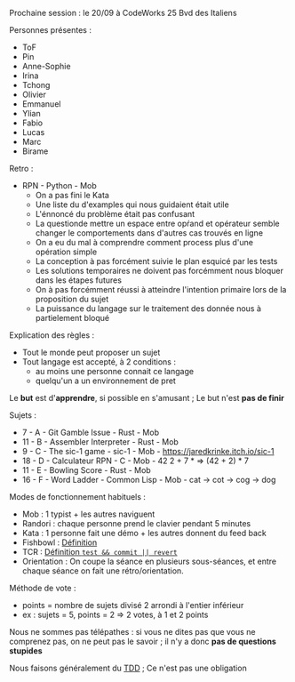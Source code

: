 Prochaine session : le 20/09 à CodeWorks 25 Bvd des Italiens

Personnes présentes :
- ToF
- Pin
- Anne-Sophie
- Irina
- Tchong
- Olivier
- Emmanuel
- Ylian
- Fabio
- Lucas
- Marc
- Birame

Retro :
- RPN - Python - Mob
  - On a pas fini le Kata
  - Une liste du d'examples qui nous guidaient était utile
  - L'énnoncé du problème était pas confusant
  - La questionde mettre un espace entre opŕand et opérateur semble changer le comportements dans d'autres cas trouvés en ligne
  - On a eu du mal à comprendre comment process plus d'une opération simple
  - La conception à pas forcément suivie le plan esquicé par les tests
  - Les solutions temporaires ne doivent pas forcémment nous bloquer dans les étapes futures
  - On à pas forcémment réussi à atteindre l'intention primaire lors de la proposition du sujet
  - La puissance du langage sur le traitement des donnée nous à partielement bloqué

Explication des règles :
- Tout le monde peut proposer un sujet
- Tout langage est accepté, à 2 conditions :
  - au moins une personne connait ce langage
  - quelqu'un a un environnement de pret

Le **but** est d'**apprendre**, si possible en s'amusant ;
Le but n'est **pas de finir**

Sujets :
- 7 - A - Git Gamble Issue - Rust - Mob
- 11 - B - Assembler Interpreter - Rust - Mob
- 9 - C - The sic-1 game - sic-1 - Mob - https://jaredkrinke.itch.io/sic-1
- 18 - D - Calculateur RPN - C - Mob - 42 2 + 7 * => (42 + 2) * 7
- 11 - E - Bowling Score - Rust - Mob
- 16 - F - Word Ladder - Common Lisp - Mob - cat -> cot -> cog -> dog

Modes de fonctionnement habituels :
- Mob : 1 typist + les autres naviguent
- Randori : chaque personne prend le clavier pendant 5 minutes
- Kata : 1 personne fait une démo + les autres donnent du feed back
- Fishbowl : [Définition](https://en.wikipedia.org/wiki/Fishbowl_(conversation))
- TCR : [Définition `test && commit || revert`](https://medium.com/@kentbeck_7670/test-commit-revert-870bbd756864)
- Orientation : On coupe la séance en plusieurs sous-séances,
  et entre chaque séance on fait une rétro/orientation.

Méthode de vote :
- points = nombre de sujets divisé 2 arrondi à l'entier inférieur
- ex : sujets = 5, points = 2 => 2 votes, à 1 et 2 points

Nous ne sommes pas télépathes :
si vous ne dites pas que vous ne comprenez pas, on ne peut pas le savoir ;
il n'y a donc **pas de questions stupides**

Nous faisons généralement du [TDD](https://fr.wikipedia.org/wiki/Test_driven_development) ;
Ce n'est pas une obligation
